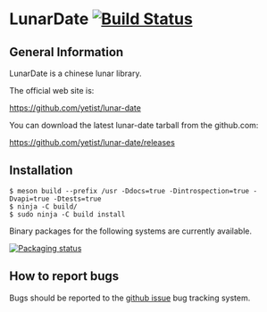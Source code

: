 # LunarDate [![Build Status](https://travis-ci.org/yetist/lunar-date.svg?branch=master)](https://travis-ci.org/yetist/lunar-date)

## General Information

LunarDate is a chinese lunar library.

The official web site is:

https://github.com/yetist/lunar-date

You can download the latest lunar-date tarball from the github.com:

https://github.com/yetist/lunar-date/releases

## Installation

```
$ meson build --prefix /usr -Ddocs=true -Dintrospection=true -Dvapi=true -Dtests=true
$ ninja -C build/
$ sudo ninja -C build install
```
Binary packages for the following systems are currently available.

[![Packaging status](https://repology.org/badge/vertical-allrepos/lunar-date.svg)](https://repology.org/project/lunar-date/versions)

## How to report bugs

Bugs should be reported to the [github issue](https://github.com/yetist/lunar-date/issues) bug tracking system.
